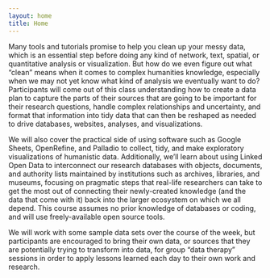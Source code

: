 ```yaml
---
layout: home
title: Home
---
```


Many tools and tutorials promise to help you clean up your messy data, which is an essential step before doing any kind of network, text, spatial, or quantitative analysis or visualization. But how do we even figure out what “clean” means when it comes to complex humanities knowledge, especially when we may not yet know what kind of analysis we eventually want to do? Participants will come out of this class understanding how to create a data plan to capture the parts of their sources that are going to be important for their research questions, handle complex relationships and uncertainty, and format that information into tidy data that can then be reshaped as needed to drive databases, websites, analyses, and visualizations.

We will also cover the practical side of using software such as Google Sheets, OpenRefine, and Palladio to collect, tidy, and make exploratory visualizations of humanistic data. Additionally, we’ll learn about using Linked Open Data to interconnect our research databases with objects, documents, and authority lists maintained by institutions such as archives, libraries, and museums, focusing on pragmatic steps that real-life researchers can take to get the most out of connecting their newly-created knowledge (and the data that come with it) back into the larger ecosystem on which we all depend. This course assumes no prior knowledge of databases or coding, and will use freely-available open source tools.

We will work with some sample data sets over the course of the week, but participants are encouraged to bring their own data, or sources that they are potentially trying to transform into data, for group “data therapy” sessions in order to apply lessons learned each day to their own work and research.
